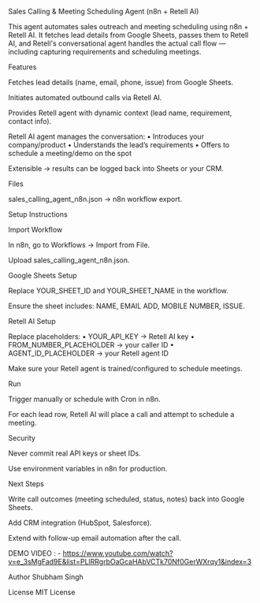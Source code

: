 Sales Calling & Meeting Scheduling Agent (n8n + Retell AI)

This agent automates sales outreach and meeting scheduling using n8n + Retell AI.
It fetches lead details from Google Sheets, passes them to Retell AI, and Retell's conversational agent handles the actual call flow — including capturing requirements and scheduling meetings.

Features

Fetches lead details (name, email, phone, issue) from Google Sheets.

Initiates automated outbound calls via Retell AI.

Provides Retell agent with dynamic context (lead name, requirement, contact info).

Retell AI agent manages the conversation:
• Introduces your company/product
• Understands the lead’s requirements
• Offers to schedule a meeting/demo on the spot

Extensible → results can be logged back into Sheets or your CRM.

Files

sales_calling_agent_n8n.json → n8n workflow export.

Setup Instructions

Import Workflow

In n8n, go to Workflows → Import from File.

Upload sales_calling_agent_n8n.json.

Google Sheets Setup

Replace YOUR_SHEET_ID and YOUR_SHEET_NAME in the workflow.

Ensure the sheet includes: NAME, EMAIL ADD, MOBILE NUMBER, ISSUE.

Retell AI Setup

Replace placeholders:
• YOUR_API_KEY → Retell AI key
• FROM_NUMBER_PLACEHOLDER → your caller ID
• AGENT_ID_PLACEHOLDER → your Retell agent ID

Make sure your Retell agent is trained/configured to schedule meetings.

Run

Trigger manually or schedule with Cron in n8n.

For each lead row, Retell AI will place a call and attempt to schedule a meeting.

Security

Never commit real API keys or sheet IDs.

Use environment variables in n8n for production.

Next Steps

Write call outcomes (meeting scheduled, status, notes) back into Google Sheets.

Add CRM integration (HubSpot, Salesforce).

Extend with follow-up email automation after the call.

DEMO VIDEO : - https://www.youtube.com/watch?v=e_3sMgFad9E&list=PLlRRgrbOaGcaHAbVCTk70Nf0GerWXrqy1&index=3

Author
Shubham Singh

License
MIT License
